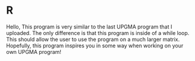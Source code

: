 # R
Hello, This program is very similar to the last UPGMA program that I uploaded.
The only difference is that this program is inside of a while loop. 
This should allow the user to use the program on a much larger matrix.
Hopefully, this program inspires you in some way when working on your own UPGMA program! 
